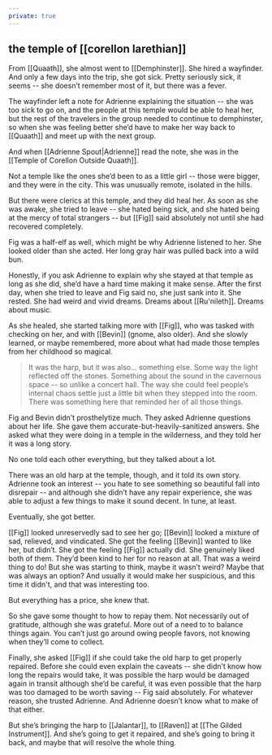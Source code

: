 ```yaml
---
private: true
---
```


## the temple of [[corellon larethian]] 

From [[Quaath]], she almost went to [[Demphinster]]. She hired a wayfinder. And only a few days into the trip, she got sick. Pretty seriously sick, it seems -- she doesn’t remember most of it, but there was a fever. 

The wayfinder left a note for Adrienne explaining the situation -- she was too sick to go on, and the people at this temple would be able to heal her, but the rest of the travelers in the group needed to continue to demphinster, so when she was feeling better she’d have to make her way back to [[Quaath]] and meet up with the next group.

And when [[Adrienne Spout|Adrienne]] read the note, she was in the [[Temple of Corellon Outside Quaath]]. 

Not a temple like the ones she’d been to as a little girl -- those were bigger, and they were in the city. This was unusually remote, isolated in the hills.

But there were clerics at this temple, and they did heal her. As soon as she was awake, she tried to leave -- she hated being sick, and she hated being at the mercy of total strangers -- but [[Fig]] said absolutely not until she had recovered completely.

Fig was a half-elf as well, which might be why Adrienne listened to her. She looked older than she acted. Her long gray hair was pulled back into a wild bun. 

Honestly, if you ask Adrienne to explain why she stayed at that temple as long as she did, she’d have a hard time making it make sense. After the first day, when she tried to leave and Fig said no, she just sank into it. She rested. She had weird and vivid dreams. Dreams about [[Ru'nileth]]. Dreams about music.

As she healed, she started talking more with [[Fig]], who was tasked with checking on her, and with [[Bevin]] (gnome, also older). And she slowly learned, or maybe remembered, more about what had made those temples from her childhood so magical.

> It was the harp, but it was also… something else. Some way the light reflected off the stones. Something about the sound in the cavernous space -- so unlike a concert hall. The way she could feel people’s internal chaos settle just a little bit when they stepped into the room. There was something here that reminded her of all those things.

Fig and Bevin didn’t prosthelytize much. They asked Adrienne questions about her life. She gave them accurate-but-heavily-sanitized answers. She asked what they were doing in a temple in the wilderness, and they told her it was a long story. 

No one told each other everything, but they talked about a lot.

There was an old harp at the temple, though, and it told its own story. Adrienne took an interest -- you hate to see something so beautiful fall into disrepair -- and although she didn’t have any repair experience, she was able to adjust a few things to make it sound decent. In tune, at least. 

Eventually, she got better.

[[Fig]] looked unreservedly sad to see her go; [[Bevin]] looked a mixture of sad, relieved, and vindicated. She got the feeling [[Bevin]] wanted to like her, but didn’t. She got the feeling [[Fig]] actually did. She genuinely liked both of them. They’d been kind to her for no reason at all. That was a weird thing to do! But she was starting to think, maybe it wasn’t weird? Maybe that was always an option? And usually it would make her suspicious, and this time it didn't, and that was interesting too.

But everything has a price, she knew that. 

So she gave some thought to how to repay them. Not necessarily out of gratitude, although she was grateful. More out of a need to to balance things again. You can’t just go around owing people favors, not knowing when they’ll come to collect. 

Finally, she asked [[Fig]] if she could take the old harp to get properly repaired. Before she could even explain the caveats -- she didn’t know how long the repairs would take, it was possible the harp would be damaged again in transit although she’d be careful, it was even possible that the harp was too damaged to be worth saving -- Fig said absolutely. For whatever reason, she trusted Adrienne. And Adrienne doesn’t know what to make of that either.

But she’s bringing the harp to [[Jalantar]], to [[Raven]] at [[The Gilded Instrument]]. And she’s going to get it repaired, and she’s going to bring it back, and maybe that will resolve the whole thing.
